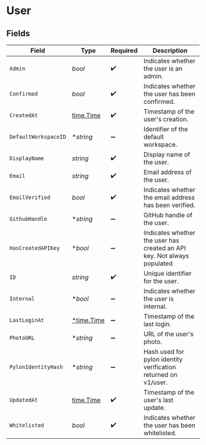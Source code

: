 # User


## Fields

| Field                                                                   | Type                                                                    | Required                                                                | Description                                                             |
| ----------------------------------------------------------------------- | ----------------------------------------------------------------------- | ----------------------------------------------------------------------- | ----------------------------------------------------------------------- |
| `Admin`                                                                 | *bool*                                                                  | :heavy_check_mark:                                                      | Indicates whether the user is an admin.                                 |
| `Confirmed`                                                             | *bool*                                                                  | :heavy_check_mark:                                                      | Indicates whether the user has been confirmed.                          |
| `CreatedAt`                                                             | [time.Time](https://pkg.go.dev/time#Time)                               | :heavy_check_mark:                                                      | Timestamp of the user's creation.                                       |
| `DefaultWorkspaceID`                                                    | **string*                                                               | :heavy_minus_sign:                                                      | Identifier of the default workspace.                                    |
| `DisplayName`                                                           | *string*                                                                | :heavy_check_mark:                                                      | Display name of the user.                                               |
| `Email`                                                                 | *string*                                                                | :heavy_check_mark:                                                      | Email address of the user.                                              |
| `EmailVerified`                                                         | *bool*                                                                  | :heavy_check_mark:                                                      | Indicates whether the email address has been verified.                  |
| `GithubHandle`                                                          | **string*                                                               | :heavy_minus_sign:                                                      | GitHub handle of the user.                                              |
| `HasCreatedAPIKey`                                                      | **bool*                                                                 | :heavy_minus_sign:                                                      | Indicates whether the user has created an API key. Not always populated |
| `ID`                                                                    | *string*                                                                | :heavy_check_mark:                                                      | Unique identifier for the user.                                         |
| `Internal`                                                              | **bool*                                                                 | :heavy_minus_sign:                                                      | Indicates whether the user is internal.                                 |
| `LastLoginAt`                                                           | [*time.Time](https://pkg.go.dev/time#Time)                              | :heavy_minus_sign:                                                      | Timestamp of the last login.                                            |
| `PhotoURL`                                                              | **string*                                                               | :heavy_minus_sign:                                                      | URL of the user's photo.                                                |
| `PylonIdentityHash`                                                     | **string*                                                               | :heavy_minus_sign:                                                      | Hash used for pylon identity verification returned on v1/user.          |
| `UpdatedAt`                                                             | [time.Time](https://pkg.go.dev/time#Time)                               | :heavy_check_mark:                                                      | Timestamp of the user's last update.                                    |
| `Whitelisted`                                                           | *bool*                                                                  | :heavy_check_mark:                                                      | Indicates whether the user has been whitelisted.                        |